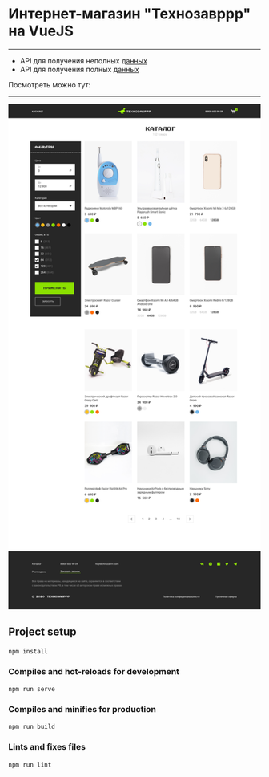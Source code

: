 # Интернет-магазин "Технозавррр" на VueJS
___


- API для получения неполных [данных](https://vue-study.skillbox.ru/#/)
- API для получения полных [данных](https://vue-tzr.skillbox.cc/#/)

Посмотреть можно тут: 
___
![Образец](./preview/catalog.png)

## Project setup
```
npm install
```

### Compiles and hot-reloads for development
```
npm run serve
```

### Compiles and minifies for production
```
npm run build
```

### Lints and fixes files
```
npm run lint
```
